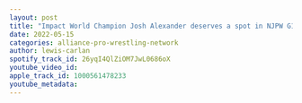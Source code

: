 ```yaml
---
layout: post
title: "Impact World Champion Josh Alexander deserves a spot in NJPW G1 Climax 32; Ric Flair ring return?"
date: 2022-05-15
categories: alliance-pro-wrestling-network
author: lewis-carlan
spotify_track_id: 26yqI4QlZiOM7JwL0686oX
youtube_video_id: 
apple_track_id: 1000561478233
youtube_metadata: 
---
```

